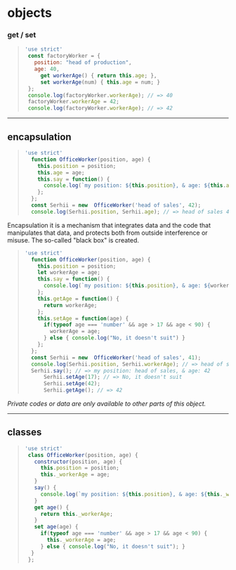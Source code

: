 # objects

### get / set
> ```javascript
> 'use strict'
>  const factoryWorker = {
>    position: "head of production",
>    age: 40,
>      get workerAge() { return this.age; },
>      set workerAge(num) { this.age = num; }
>  };
>  console.log(factoryWorker.workerAge); // => 40
>  factoryWorker.workerAge = 42;
>  console.log(factoryWorker.workerAge); // => 42
> ```  
___  
## encapsulation

> ```javascript
> 'use strict'
>   function OfficeWorker(position, age) {
>     this.position = position;
>     this.age = age;  
>     this.say = function() {
>       console.log(`my position: ${this.position}, & age: ${this.age}` );
>     };
>   };
>   const Serhii = new  OfficeWorker('head of sales', 42);
>   console.log(Serhii.position, Serhii.age); // => head of sales 42
> ```

Encapsulation it is a mechanism that integrates data and the code that manipulates that data, and protects both from outside interference or misuse. 
The so-called "black box" is created.
> ```javascript
> 'use strict'
>   function OfficeWorker(position, age) {
>     this.position = position;
>     let workerAge = age;  
>     this.say = function() {
>       console.log(`my position: ${this.position}, & age: ${workerAge}` );
>     };
>     this.getAge = function() {
>       return workerAge;
>     };
>     this.setAge = function(age) {
>       if(typeof age === 'number' && age > 17 && age < 90) {
>         workerAge = age;
>       } else { console.log("No, it doesn't suit") }
>     };
>   };
>   const Serhii = new  OfficeWorker('head of sales', 41);
>   console.log(Serhii.position, Serhii.workerAge); // => head of sales undefined
>   Serhii.say(); // => my position: head of sales, & age: 42
>       Serhii.setAge(17); // => No, it doesn't suit
>       Serhii.setAge(42);
>       Serhii.getAge(); // => 42
> ```
_Private codes or data are only available to other parts of this object._
___

## classes

> ```javascript
> 'use strict'
>  class OfficeWorker(position, age) {
>    constructor(position, age) {
>      this.position = position;
>      this._workerAge = age; 
>    }
>    say() {
>      console.log(`my position: ${this.position}, & age: ${this._workerAge}` );
>    }
>    get age() {
>      return this._workerAge;
>    }
>    set age(age) {
>      if(typeof age === 'number' && age > 17 && age < 90) {
>        this._workerAge = age;
>      } else { console.log("No, it doesn't suit"); }
>   }
>  };
> ```









